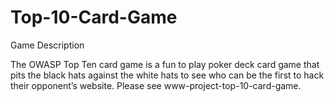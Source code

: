 # Top-10-Card-Game

Game Description

The OWASP Top Ten card game is a fun to play poker deck card game that pits the black hats against the white hats to see who can be the first to hack their opponent’s website. Please see www-project-top-10-card-game.



